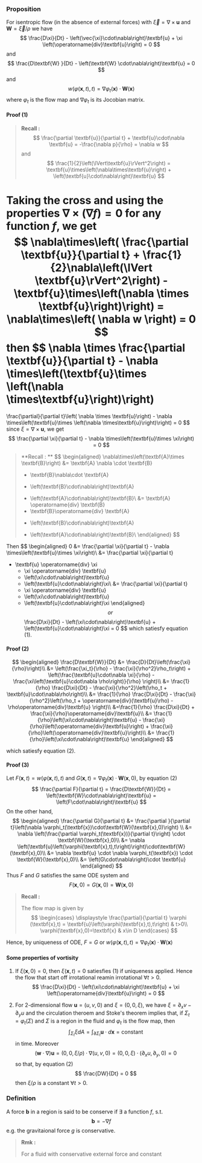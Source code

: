 ### Proposition

For isentropic flow (in the absence of external forces) with $\vec{\xi} = \nabla \times \textbf{u}$ and $\textbf{W} = \vec{\xi} /\rho$ we have
$$
\frac{D\xi}{Dt} - \left(\vec{\xi}\cdot\nabla\right)\textbf{u} + \xi \left(\operatorname{div}\textbf{u}\right) = 0
$$
and
$$
\frac{D\textbf{W} }{Dt} - \left(\textbf{W} \cdot\nabla\right)\textbf{u} = 0
$$
and
$$
w\left(\varphi(\textbf{x},t),t\right) = \nabla \varphi_t(\textbf{x}) \cdot \textbf{W} (\textbf{x})
$$
where $\varphi_t$ is the flow map and $\nabla \varphi_t$  is its Jocobian matrix.

#### Proof $(1)$ 

> **Recall :**
> $$
> \frac{\partial \textbf{u}}{\partial t} + \textbf{u}\cdot\nabla \textbf{u} = -\frac{\nabla p}{\rho} = \nabla w
> $$
> and
> $$
> \frac{1}{2}\left(\lVert\textbf{u}\rVert^2\right) = \textbf{u}\times\left(\nabla\times\textbf{u}\right) + \left(\textbf{u}\cdot\nabla\right)\textbf{u}
> $$

Taking the cross and using the properties $\nabla \times \left(\nabla f\right) = 0$ for any function $f$, we get
$$
\nabla\times\left(
\frac{\partial \textbf{u}}{\partial t} + \frac{1}{2}\nabla\left(\lVert \textbf{u}\rVert^2\right) - \textbf{u}\times\left(\nabla \times \textbf{u}\right)\right) 
= \nabla\times\left(
\nabla w
\right) = 0
$$
then
$$
\nabla \times \frac{\partial \textbf{u}}{\partial t} - \nabla \times\left(\textbf{u}\times \left(\nabla \times\textbf{u}\right)\right)
=
\frac{\partial}{\partial t}\left( \nabla \times \textbf{u}\right) - \nabla \times\left(\textbf{u}\times \left(\nabla \times\textbf{u}\right)\right)
= 0
$$
since $\xi = \nabla \times \textbf{u}$, we get
$$
\frac{\partial \xi}{\partial t} - \nabla \times\left(\textbf{u}\times \xi\right)
= 0
$$

> **Recall : **
> $$
> \begin{aligned}
> \nabla\times\left(\textbf{A}\times \textbf{B}\right) 
> &= \textbf{A} \nabla \cdot \textbf{B} 
> 	- \textbf{B}\nabla\cdot \textbf{A} 
> 	+ \left(\textbf{B}\cdot\nabla\right)\textbf{A}
> 	- \left(\textbf{A}\cdot\nabla\right)\textbf{B}\\
> &= \textbf{A} \operatorname{div} \textbf{B} 
> 	- \textbf{B}\operatorname{div} \textbf{A} 
> 	+ \left(\textbf{B}\cdot\nabla\right)\textbf{A}
> 	- \left(\textbf{A}\cdot\nabla\right)\textbf{B}\\
> \end{aligned}
> $$

Then
$$
\begin{aligned}
0 &= \frac{\partial \xi}{\partial t} - \nabla \times\left(\textbf{u}\times \xi\right)\\
&= \frac{\partial \xi}{\partial t}
- \textbf{u} \operatorname{div} \xi 
	+ \xi \operatorname{div} \textbf{u} 
	- \left(\xi\cdot\nabla\right)\textbf{u}
	+ \left(\textbf{u}\cdot\nabla\right)\xi\\
&= \frac{\partial \xi}{\partial t}
	+ \xi \operatorname{div} \textbf{u} 
	- \left(\xi\cdot\nabla\right)\textbf{u}
	+ \left(\textbf{u}\cdot\nabla\right)\xi
\end{aligned}
$$
or 
$$
\frac{D\xi}{Dt} - \left(\xi\cdot\nabla\right)\textbf{u} + \left(\textbf{u}\cdot\nabla\right)\xi = 0
$$
which satiesfy equation $(1)$. 

#### Proof  $(2)$

$$
\begin{aligned}
\frac{D\textbf{W}}{Dt} 
&= \frac{D}{Dt}\left(\frac{\xi}{\rho}\right)\\
&= \left(\frac{\xi_t}{\rho} - \frac{\xi}{\rho^2}\rho_t\right) 
	+ \left(\frac{\textbf{u}\cdot\nabla \xi}{\rho} 
	- \frac{\xi\left(\textbf{u}\cdot\nabla \rho\right)}{\rho} \right)\\
&= \frac{1}{\rho} \frac{D\xi}{Dt} - \frac{\xi}{\rho^2}\left(\rho_t + \textbf{u}\cdot\nabla\rho\right)\\
&= \frac{1}{\rho} \frac{D\xi}{Dt} - \frac{\xi}{\rho^2}\left(\rho_t + \operatorname{div}(\textbf{u}\rho) - \rho\operatorname{div}\textbf{u} \right)\\
&=\frac{1}{\rho} \frac{D\xi}{Dt} + \frac{\xi}{\rho}\operatorname{div}\textbf{u}\\
&= \frac{1}{\rho}\left(\xi\cdot\nabla\right)\textbf{u} - \frac{\xi}{\rho}\left(\operatorname{div}\textbf{u}\right) + \frac{\xi}{\rho}\left(\operatorname{div}\textbf{u}\right)\\
&= \frac{1}{\rho}\left(\xi\cdot\nabla\right)\textbf{u}
\end{aligned}
$$

which satiesfy equation $(2)$.

#### Proof  $(3)$

Let $F(\textbf{x},t) = w(\varphi(\textbf{x},t),t)$ and $G(\textbf{x},t) = \nabla \varphi_t(\textbf{x})\cdot\textbf{W}(\textbf{x},0)$, by equation $(2)$ 
$$
\frac{\partial F}{\partial t} = \frac{D\textbf{W}}{Dt} = \left(\textbf{W}\cdot\nabla\right)\textbf{u} = \left(F\cdot\nabla\right)\textbf{u}
$$
On the other hand,
$$
\begin{aligned}
\frac{\partial G}{\partial t} 
&= \frac{\partial }{\partial t}\left(\nabla \varphi_t(\textbf{x})\cdot\textbf{W}(\textbf{x},0)\right) \\
&= \nabla \left(\frac{\partial \varphi_t(\textbf{x})}{\partial t}\right) \cdot \textbf{W}(\textbf{x},0)\\
&= \nabla \left(\textbf{u}\left(\varphi(\textbf{x},t),t\right)\right)\cdot\textbf{W}(\textbf{x},0)\\
&= \nabla \textbf{u} \cdot \nabla \varphi_t(\textbf{x}) \cdot \textbf{W}(\textbf{x},0)\\
&= \left(G\cdot\nabla\right)\cdot \textbf{u}
\end{aligned}
$$
Thus $F$ and $G$ satisfies the same ODE system and 
$$
F(\textbf{x},0) = G(\textbf{x},0) = \textbf{W}(\textbf{x},0)
$$

> **Recall :**
>
> The flow map is given by
> $$
> \begin{cases} \displaystyle 
> \frac{\partial}{\partial t} \varphi (\textbf{x},t) = \textbf{u}\left(\varphi(\textbf{x},t),t\right) & t>0\\
> \varphi(\textbf{x},0)=\textbf{x} & x\in D
> \end{cases}
> $$

Hence, by uniqueness of ODE, $F = G$ or $w\left(\varphi(\textbf{x},t),t\right) = \nabla \varphi_t(\textbf{x}) \cdot \textbf{W} (\textbf{x})$

#### Some properties of vortisity

1. If $\xi(\textbf{x},0) = 0$, then $\xi(\textbf{x},t) = 0$ satiesfies $(1)$ if uniqueness applied. Hence the flow that start off irrotational reamin irrotational $\forall t>0$.
    $$
    \frac{D\xi}{Dt} - \left(\xi\cdot\nabla\right)\textbf{u} + \xi \left(\operatorname{div}\textbf{u}\right) = 0
    $$

2. For $2$-dimensional flow $\textbf{u} = (u,v,0)$ and $\xi = (0,0,\xi)$, we have $\xi = \partial_x v - \partial_y u$ and the circulation theroem and Stoke's theorem implies that, if $\Sigma_t = \varphi_t(\Sigma)$ and $\Sigma$ is a region in the fluid and $\varphi_t$ is the flow map, then
    $$
    \int_{\Sigma_t} \xi dA = \int_{\partial \Sigma_t} \textbf{u}\cdot d\textbf{x} = \text{constant}
    $$
    in time. Moreover
    $$
    \left(\textbf{w}\cdot \nabla\right)\textbf{u} = (0,0,\xi/\rho)\cdot \nabla(u,v,0) 
    = (0,0,\xi) \cdot (\partial_x u, \partial_y,0 ) = 0
    $$
    so that, by equation $(2)$
    $$
    \frac{DW}{Dt} = 0
    $$
    then $\xi/\rho$ is a constant $\forall t>0$.

### Definition

A force $\textbf{b}$ in a region is said to be conserve if $\exists$ a function $f$, s.t.
$$
\textbf{b} = -\nabla f
$$
e.g. the gravitaional force $g$ is conservative.

> **Rmk :**
>
> For a fluid with conservative external force and constant 
